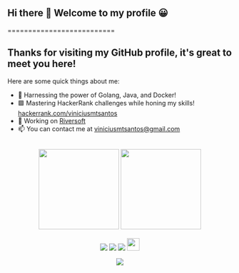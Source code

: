 ## Hi there 👋 Welcome to my profile 😀
==========================

**Thanks for visiting my GitHub profile, it's great to meet you here!**
-----------------------------

Here are some quick things about me:

- 🔭 Harnessing the power of Golang, Java, and Docker!
- 🟩 Mastering HackerRank challenges while honing my skills! [hackerrank.com/viniciusmtsantos](https://www.hackerrank.com/viniciusmtsantos?hr_r=1)
- 🚀 Working on [Riversoft](http://riversoft.com.br)
- 📫 You can contact me at [viniciusmtsantos@gmail.com](mailto:viniciusmtsantos@gmail.com)

<br>

<!-- GITHUB STATUS -->
<div align="center">
  <img height="180em" src="https://github-readme-stats.vercel.app/api?username=viniciusmtsantos&show_icons=true&theme=dark&include_all_commits=true&count_private=true"/>
  <img height="180em" src="https://github-readme-stats.vercel.app/api/top-langs/?username=viniciusmtsantos&layout=compact&langs_count=10&theme=dark"/>

  <!-- TEMAS: dark, radical, merko, gruvbox, tokyonight, onedark, cobalt, synthwave, highcontrast, dracula -->
</div>

<br>

<!-- REDES SOCIAIS -->
<div align="center">
  <a href="https://www.youtube.com/@ViniciusMSantos" target="_blank"><img src="https://img.shields.io/badge/YouTube-FF0000?style=for-the-badge&logo=youtube&logoColor=white" target="_blank"></a>
  <a href="https://www.hackerrank.com/viniciusmtsantos" target="_blank"><img src="https://img.shields.io/badge/-Instagram-%23E4405F?style=for-the-badge&logo=instagram&logoColor=white" target="_blank"></a>
  <a href="https://www.linkedin.com/in/viniciusmtsantos/" target="_blank"><img src="https://img.shields.io/badge/-LinkedIn-%230077B5?style=for-the-badge&logo=linkedin&logoColor=white" target="_blank"></a>  
   <a href="mailto:viniciusmtsantos@gmail.com" target="_blank"><img src="https://play-lh.googleusercontent.com/D1Dz2BjPYev_oyksKXsdtAS66a_2Ql-sklpzTnwR9lqnDG_P5lAJEtfR70FudJ0XMA=s48-rw" style='width: 28px' target="_blank"></a>  
  
  ![](https://visitor-badge.glitch.me/badge?page_id=viniciusmtsantos)
</div>
